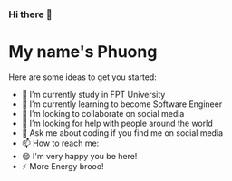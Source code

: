 ### Hi there 👋

<h1>My name's Phuong</h1>

Here are some ideas to get you started:

- 🔭 I’m currently study in FPT University
- 🌱 I’m currently learning to become Software Engineer
- 👯 I’m looking to collaborate on social media
- 🤔 I’m looking for help with people around the world
- 💬 Ask me about coding if you find me on social media
- 📫 How to reach me:
- 😄 I'm very happy you be here!
- ⚡ More Energy brooo!
